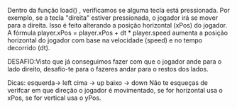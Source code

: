 Dentro da função load() , verificamos se alguma tecla está pressionada. Por exemplo, se a tecla "direita" estiver pressionada, o jogador irá se mover para a direita. Isso é feito alterando a posição horizontal (xPos) do jogador. A fórmula player.xPos = player.xPos + dt * player.speed aumenta a posição horizontal do jogador com base na velocidade (speed) e no tempo decorrido (dt).

DESAFIO:Visto que já conseguimos fazer com que o jogador ande para o lado direito, desafio-te para o fazeres andar para o restos dos lados.

Dicas:
	esquerda-> left
	cima -> up
	baixo -> down
  Não te esqueças de verifcar em que direção o jogador é movimentado, se for horizontal usa o xPos, se for vertical usa o yPos.

